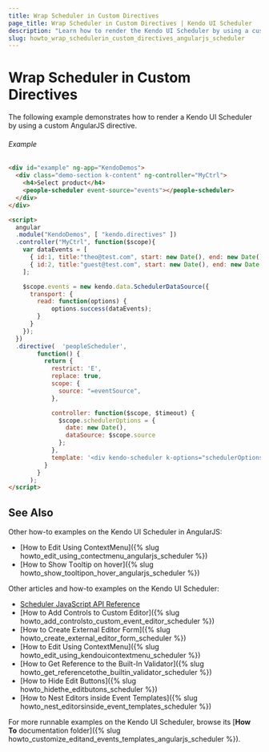 ```yaml
---
title: Wrap Scheduler in Custom Directives
page_title: Wrap Scheduler in Custom Directives | Kendo UI Scheduler
description: "Learn how to render the Kendo UI Scheduler by using a custom AngularJS directive."
slug: howto_wrap_schedulerin_custom_directives_angularjs_scheduler
---
```


# Wrap Scheduler in Custom Directives

The following example demonstrates how to render a Kendo UI Scheduler by using a custom AngularJS directive.

###### Example

```html
<div id="example" ng-app="KendoDemos">
  <div class="demo-section k-content" ng-controller="MyCtrl">
    <h4>Select product</h4>
    <people-scheduler event-source="events"></people-scheduler>
  </div>
</div>

<script>
  angular
  .module("KendoDemos", [ "kendo.directives" ])
  .controller("MyCtrl", function($scope){
    var dataEvents = [
      { id:1, title:"theo@test.com", start: new Date(), end: new Date() },
      { id:2, title:"guest@test.com", start: new Date(), end: new Date() }
    ];

    $scope.events = new kendo.data.SchedulerDataSource({
      transport: {
        read: function(options) {
            options.success(dataEvents);
        }
      }
    });
  })
  .directive(  'peopleScheduler',
        function() {
          return {
            restrict: 'E',
            replace: true,
            scope: {
              source: "=eventSource",
            },

            controller: function($scope, $timeout) {
              $scope.schedulerOptions = {
                date: new Date(),
                dataSource: $scope.source
              };
            },
            template: '<div kendo-scheduler k-options="schedulerOptions"></div>'
          }
        }
      );
</script>
```

## See Also

Other how-to examples on the Kendo UI Scheduler in AngularJS:

* [How to Edit Using ContextMenu]({% slug howto_edit_using_contectmenu_angularjs_scheduler %})
* [How to Show Тooltip on hover]({% slug howto_show_tooltipon_hover_angularjs_scheduler %})

Other articles and how-to examples on the Kendo UI Scheduler:

* [Scheduler JavaScript API Reference](/api/javascript/ui/scheduler)
* [How to Add Controls to Custom Editor]({% slug howto_add_controlsto_custom_event_editor_scheduler %})
* [How to Create External Editor Form]({% slug howto_create_external_editor_form_scheduler %})
* [How to Edit Using ContextMenu]({% slug howto_edit_using_kendouicontextmenu_scheduler %})
* [How to Get Reference to the Built-In Validator]({% slug howto_get_referencetothe_builtin_validator_scheduler %})
* [How to Hide Edit Buttons]({% slug howto_hidethe_editbutons_scheduler %})
* [How to Nest Editors inside Event Templates]({% slug howto_nest_editorsinside_event_templates_scheduler %})

For more runnable examples on the Kendo UI Scheduler, browse its [**How To** documentation folder]({% slug howto_customize_editand_events_templates_angularjs_scheduler %}).
